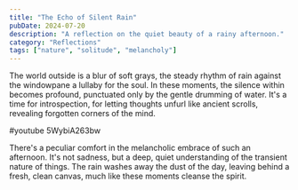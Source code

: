 ```yaml
---
title: "The Echo of Silent Rain"
pubDate: 2024-07-20
description: "A reflection on the quiet beauty of a rainy afternoon."
category: "Reflections"
tags: ["nature", "solitude", "melancholy"]
---
```


The world outside is a blur of soft grays, the steady rhythm of rain against the windowpane a lullaby for the soul. In these moments, the silence within becomes profound, punctuated only by the gentle drumming of water. It's a time for introspection, for letting thoughts unfurl like ancient scrolls, revealing forgotten corners of the mind.

#youtube 5WybiA263bw

There's a peculiar comfort in the melancholic embrace of such an afternoon. It's not sadness, but a deep, quiet understanding of the transient nature of things. The rain washes away the dust of the day, leaving behind a fresh, clean canvas, much like these moments cleanse the spirit.
